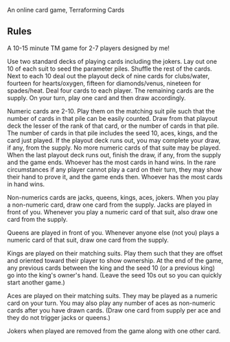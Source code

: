 An online card game, Terraforming Cards

## Rules
A 10-15 minute TM game for 2-7 players designed by me!

Use two standard decks of playing cards including the jokers.
Lay out one 10 of each suit to seed the parameter piles. Shuffle the rest of the cards.
Next to each 10 deal out the playout deck of nine cards for clubs/water, fourteen for hearts/oxygen, fifteen for diamonds/venus, nineteen for spades/heat.
Deal four cards to each player. The remaining cards are the supply.
On your turn, play one card and then draw accordingly.

Numeric cards are 2-10.
Play them on the matching suit pile such that the number of cards in that pile can be easily counted.
Draw from that playout deck the lesser of the rank of that card, or the number of cards in that pile. The number of cards in that pile includes the seed 10, aces, kings, and the card just played.
If the playout deck runs out, you may complete your draw, if any, from the supply. No more numeric cards of that suite may be played.
When the last playout deck runs out, finish the draw, if any, from the supply and the game ends. Whoever has the most cards in hand wins.
In the rare circumstances if any player cannot play a card on their turn, they may show their hand to prove it, and the game ends then. Whoever has the most cards in hand wins.

Non-numerics cards are jacks, queens, kings, aces, jokers.
When you play a non-numeric card, draw one card from the supply.
Jacks are played in front of you. Whenever you play a numeric card of that suit, also draw one card from the supply.

Queens are played in front of you. Whenever anyone else (not you) plays a numeric card of that suit, draw one card from the supply.

Kings are played on their matching suits. Play them such that they are offset and oriented toward their player to show ownership. At the end of the game, any previous cards between the king and the seed 10 (or a previous king) go into the king's owner's hand. (Leave the seed 10s out so you can quickly start another game.)

Aces are played on their matching suits. They may be played as a numeric card on your turn. You may also play any number of aces as non-numeric cards after you have drawn cards. (Draw one card from supply per ace and they do not trigger jacks or queens.)

Jokers when played are removed from the game along with one other card.

